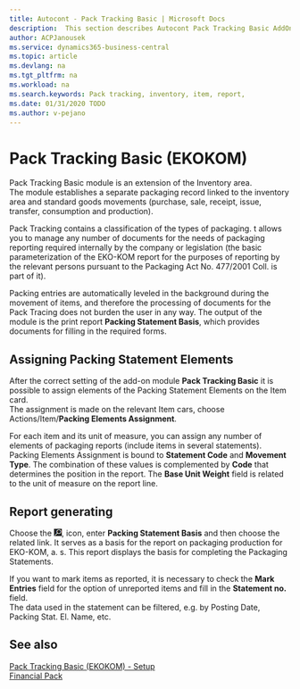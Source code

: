 ```yaml
---
title: Autocont - Pack Tracking Basic | Microsoft Docs
description:  This section describes Autocont Pack Tracking Basic AddOn
author: ACPJanousek
ms.service: dynamics365-business-central
ms.topic: article
ms.devlang: na
ms.tgt_pltfrm: na
ms.workload: na
ms.search.keywords: Pack tracking, inventory, item, report,
ms.date: 01/31/2020 TODO
ms.author: v-pejano
---
```


# Pack Tracking Basic (EKOKOM)
Pack Tracking Basic module is an extension of the Inventory area.  
The module establishes a separate packaging record linked to the inventory area and standard goods movements (purchase, sale, receipt, issue, transfer, consumption and production).

Pack Tracking contains a classification of the types of packaging. t allows you to manage any number of documents for the needs of packaging reporting required internally by the company or legislation (the basic parameterization of the EKO-KOM report for the purposes of reporting by the relevant persons pursuant to the Packaging Act No. 477/2001 Coll. is part of it).

Packing entries are automatically leveled in the background during the movement of items, and therefore the processing of documents for the Pack Tracing does not burden the user in any way.
The output of the module is the print report **Packing Statement Basis**, which provides documents for filling in the required forms.

## Assigning Packing Statement Elements
After the correct setting of the add-on module **Pack Tracking Basic** it is possible to assign elements of the Packing Statement Elements on the Item card.  
The assignment is made on the relevant Item cars, choose Actions/Item/**Packing Elements Assignment**.

For each item and its unit of measure, you can assign any number of elements of packaging reports (include items in several statements). Packing Elements Assignment is bound to **Statement Code** and **Movement Type**. The combination of these values is complemented by **Code** that determines the position in the report. The **Base Unit Weight** field is related to the unit of measure on the report line.

## Report generating
Choose the ![Lightbulb that opens the Tell Me feature.](media/ui-search/search_small.png "Tell me what you want to do"), icon, enter **Packing Statement Basis** and then choose the related link.
It serves as a basis for the report on packaging production for EKO-KOM, a. s. This report displays the basis for completing the Packaging Statements.

If you want to mark items as reported, it is necessary to check the **Mark Entries** field for the option of unreported items and fill in the **Statement no.** field.  
The data used in the statement can be filtered, e.g. by Posting Date, Packing Stat. El. Name, etc.

## See also
[Pack Tracking Basic (EKOKOM) - Setup](ac-pack-tracking-basic-setup.md)  
[Financial Pack](ac-finance-pack.md)
